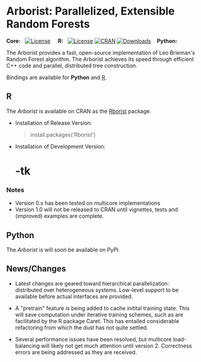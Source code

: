 
Arborist: Parallelized, Extensible Random Forests
====

**Core:**&nbsp;&nbsp;
[![License](http://img.shields.io/badge/license-MPL--2+-brightgreen.svg?style=flat)](https://www.mozilla.org/en-US/MPL/2.0/) 
&nbsp;&nbsp;&nbsp;
**R:**&nbsp;&nbsp;
[![License](http://img.shields.io/badge/license-GPL%20%28%3E=%202%29-brightgreen.svg?style=flat)](http://www.gnu.org/licenses/gpl-2.0.html)
[![CRAN](http://www.r-pkg.org/badges/version/Rborist)](https://cran.rstudio.com/web/packages/Rborist/index.html) 
[![Downloads](http://cranlogs.r-pkg.org/badges/Rborist?color=brightgreen)](http://www.r-pkg.org/pkg/Rborist)
&nbsp;&nbsp;&nbsp;**Python:**&nbsp;&nbsp;


The Arborist provides a fast, open-source implementation of Leo Brieman's Random Forest algorithm. The Arborist achieves its speed through efficient C++ code and parallel, distributed tree construction. 

Bindings are available for **Python** and [R](https://cran.r-project.org/web/packages/Rborist/index.html).


R
----

The *Arborist* is available on CRAN as the [Rborist](https://cran.r-project.org/web/packages/Rborist/index.html) package. 

- Installation of Release Version:

    > install.packages('Rborist')


- Installation of Development Version:

    # -tk


### Notes
- Version 0.x has been tested on multicore implementations 
- Version 1.0 will not be released to CRAN until vignettes, tests and (improved) examples are complete.


Python
----

The *Arborist* is will soon be available on PyPI.

    

 

News/Changes
----

- Latest changes are geared toward hierarchical parallelization: distributed over heterogeneous systems. Low-level support to be available before actual interfaces are provided.

- A "pretrain" feature is being added to cache initital training state.  This will save computation under iterative training schemes, such as are facilitated by the R package Caret.  This has entailed considerable refactoring from which the dust has not quite settled.

- Several performance issues have been resolved, but multicore load-balancing will likely not get much attention until version 2.
Correctness errors are being addressed as they are received.

